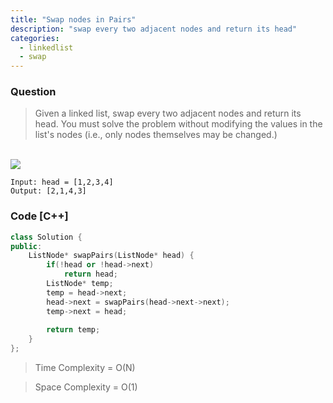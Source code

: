 ```yaml
---
title: "Swap nodes in Pairs"
description: "swap every two adjacent nodes and return its head"
categories:
  - linkedlist
  - swap
---
```


### Question

> Given a linked list, swap every two adjacent nodes and return its head. You must solve the problem without modifying the values in the list's nodes (i.e., only nodes themselves may be changed.)

<br>
<img src="https://assets.leetcode.com/uploads/2020/10/03/swap_ex1.jpg">
<br>

``` 
Input: head = [1,2,3,4]
Output: [2,1,4,3]
```

### Code [C++]

```cpp
class Solution {
public:
    ListNode* swapPairs(ListNode* head) {
        if(!head or !head->next)
            return head;
        ListNode* temp;
        temp = head->next;
        head->next = swapPairs(head->next->next);
        temp->next = head;
        
        return temp;
    }
};
```

> Time Complexity = O(N)

> Space Complexity = O(1)
